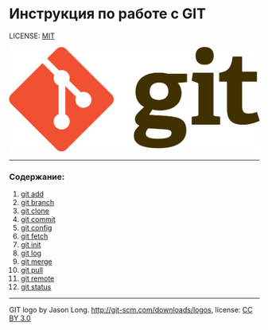 # Инструкция по работе с GIT

LICENSE: [MIT](./license.md)

![git-logo](/assets/git-logo.png)

---

### Содержание:
1. [git add](./add.md)
2. [git branch](./branch.md)
3. [git clone](./clone.md)
4. [git commit](./commit.md)
5. [git config](./config.md)
6. [git fetch](./fetch.md)
7. [git init](./init.md)
8. [git log](./log.md)
9. [git merge](./merge.md)
10. [git pull](./pull.md)
11. [git remote](./remote.md)
12. [git status](./status.md)

---

GIT logo by Jason Long. http://git-scm.com/downloads/logos, license: [CC BY 3.0](https://creativecommons.org/licenses/by/3.0/)